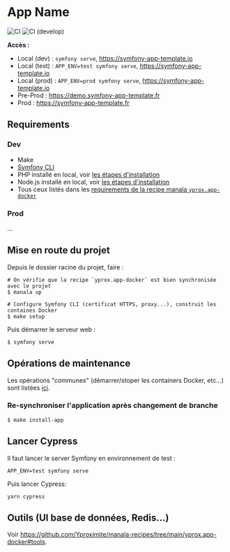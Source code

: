 # App Name

![CI](https://github.com/Yproximite/symfony-app-template/workflows/CI/badge.svg)
![CI (develop)](https://github.com/Yproximite/symfony-app-template/workflows/CI/badge.svg?branch=develop)

**Accès :**

- Local (dev) : `symfony serve`, https://symfony-app-template.io
- Local (test) : `APP_ENV=test symfony serve`, https://symfony-app-template.io
- Local (prod) : `APP_ENV=prod symfony serve`, https://symfony-app-template.io
- Pre-Prod : https://demo.symfony-app-template.fr
- Prod : https://symfony-app-template.fr

## Requirements

### Dev

- Make
- [Symfony CLI](https://symfony.com/doc/current/setup/symfony_server.html)
- PHP installé en local, voir [les étapes d'installation](https://github.com/Yproximite/symfony-app-template#installer-php-sur-sa-machine)
- Node.js installé en local, voir [les étapes d'installation](https://github.com/Yproximite/symfony-app-template#installer-php-sur-sa-machine)
- Tous ceux listés dans les [requirements de la recipe manala `yprox.app-docker`](https://github.com/Yproximite/manala-recipes/tree/main/yprox.app-docker#requirements)

### Prod

...

## Mise en route du projet

Depuis le dossier racine du projet, faire :

```shell
# On vérifie que la recipe `yprox.app-docker` est bien synchronisée avec le projet
$ manala up

# Configure Symfony CLI (certificat HTTPS, proxy...), construit les containes Docker
$ make setup
```

Puis démarrer le serveur web :

```shell
$ symfony serve
```

## Opérations de maintenance

Les opérations "communes" (démarrer/stoper les containers Docker, etc...) sont listées [ici](https://github.com/Yproximite/manala-recipes/tree/main/yprox.app-docker#docker-interaction).

### Re-synchroniser l'application après changement de branche

```shell
$ make install-app
```

## Lancer Cypress

Il faut lancer le server Symfony en environnement de test :

```shell
APP_ENV=test symfony serve
```

Puis lancer Cypress:

```shell
yarn cypress
```

## Outils (UI base de données, Redis...)

Voir https://github.com/Yproximite/manala-recipes/tree/main/yprox.app-docker#tools.
